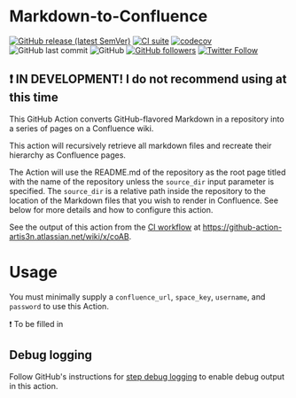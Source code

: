 # Markdown-to-Confluence

[![GitHub release (latest SemVer)](https://img.shields.io/github/v/release/artis3n/markdown-to-confluence)](https://github.com/artis3n/markdown-to-confluence/releases)
[![CI suite](https://github.com/artis3n/markdown-to-confluence/actions/workflows/pr.yml/badge.svg)](https://github.com/artis3n/markdown-to-confluence/actions/workflows/pr.yml)
[![codecov](https://codecov.io/gh/artis3n/markdown-to-confluence/branch/main/graph/badge.svg?token=DBS54ADM8U)](https://codecov.io/gh/artis3n/markdown-to-confluence)
![GitHub last commit](https://img.shields.io/github/last-commit/artis3n/markdown-to-confluence)
![GitHub](https://img.shields.io/github/license/artis3n/markdown-to-confluence)
[![GitHub followers](https://img.shields.io/github/followers/artis3n?style=social)](https://github.com/artis3n/)
[![Twitter Follow](https://img.shields.io/twitter/follow/artis3n?style=social)](https://twitter.com/Artis3n)

## :exclamation: IN DEVELOPMENT! I do not recommend using at this time

This GitHub Action converts GitHub-flavored Markdown in a repository into a series of pages on a Confluence wiki.

This action will recursively retrieve all markdown files and recreate their hierarchy as Confluence pages.

The Action will use the README.md of the repository as the root page titled with the name of the repository unless the `source_dir` input parameter is specified.
The `source_dir` is a relative path inside the repository to the location of the Markdown files that you wish to render in Confluence.
See below for more details and how to configure this action.

See the output of this action from the [CI workflow](/.github/workflows/pr.yml) at <https://github-action-artis3n.atlassian.net/wiki/x/coAB>.

# Usage

You must minimally supply a `confluence_url`, `space_key`, `username`, and `password` to use this Action.

:exclamation: To be filled in

## Debug logging

Follow GitHub's instructions for [step debug logging](https://docs.github.com/en/free-pro-team@latest/actions/managing-workflow-runs/enabling-debug-logging#enabling-step-debug-logging) to enable debug output in this action.
